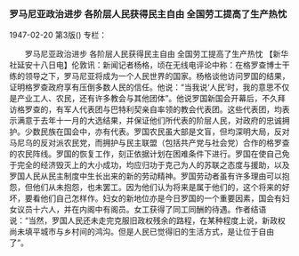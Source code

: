 ### 罗马尼亚政治进步  各阶层人民获得民主自由  全国劳工提高了生产热忱

1947-02-20
第3版()
专栏：

　　罗马尼亚政治进步
    各阶层人民获得民主自由
    全国劳工提高了生产热忱
    【新华社延安十八日电】伦敦讯：新闻记者杨格，顷在无线电评论中称：在格罗查博士干练的领导之下，罗马尼亚将成为一个人民世界的国家。杨格谈他访问罗国的结果，证明格罗查政府享有压倒多数人民的信任。他说：“当我说‘人民’时，我的意思不仅是产业工人、农民，还有许多教会与其他团体”。他说罗国新国会开幕后，不久拜访格罗查的，有军人代表团与巴特利契亲自率领的教会代表团。这些代表团，均表示满意于去年十一月的大选结果，并保证他们所代表的阶层人民，对政府的忠诚拥护。少数民族在国会中，亦有代表。罗国农民虽大部是文盲，但均深明大局，反对马尼乌的反对派农民党，而拥护与民主联盟（包括共产党与社会党）合作的格罗查的农民阵线。罗国的恢复工作，刻正依据计划在困难条件下进行。罗国在使自己免于完全的经济毁灭上的大小成功，均应归功于克己为人的苏联之态度与援助，以及罗国人民从民主制度中生长出来的新的劳动精神。罗国劳动者虽有许多理由可以抱怨，但他们从未抱怨，也未罢工。因为他们认为将来是属于他们的，这个将来的好坏，要看他们自己怎样作。妇女的新地位亦是今日罗国的一个重要因素，国会有妇女议员十六人，并在内阁中有阁员。女工获得了同工同酬的待遇。作者结语说：“当然，罗国人民还未走完克服旧政权残余的路程，在某种程度上说，新政权尚未填平城市与乡村间的鸿沟。但是人民已觉得旧的生活方式，是让位于自由了”。
